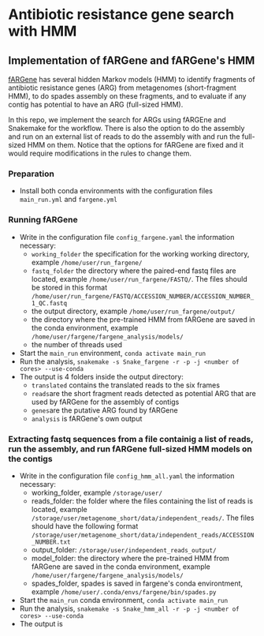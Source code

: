 # Antibiotic resistance gene search with HMM
## Implementation of fARGene and fARGene's HMM

[fARGene](https://github.com/fannyhb/fargene/tree/master) has several hidden Markov models (HMM) to identify fragments of antibiotic resistance genes (ARG) from metagenomes (short-fragment HMM), to do spades assembly on these fragments, and to evaluate if any contig has potential to have an ARG (full-sized HMM).

In this repo, we implement the search for ARGs using fARGEne and Snakemake for the workflow. There is also the option to do the assembly and run on an external list of reads to do the assembly with and run the full-sized HMM on them. Notice that the options for fARGene are fixed and it would require modifications in the rules to change them.

### Preparation
- Install both conda environments with the configuration files `main_run.yml` and `fargene.yml`

### Running fARGene
- Write in the configuration file `config_fargene.yaml` the information necessary:
  * `working_folder` the specification for the working working directory, example `/home/user/run_fargene/`
  * `fastq_folder` the directory where the paired-end fastq files are located, example `/home/user/run_fargene/FASTQ/`. The files should be stored in this format `/home/user/run_fargene/FASTQ/ACCESSION_NUMBER/ACCESSION_NUMBER_1_QC.fastq`
  * the output directory, example `/home/user/run_fargene/output/`
  * the directory where the pre-trained HMM from fARGene are saved in the conda environment, example `/home/user/fargene/fargene_analysis/models/`
  * the number of threads used
- Start the `main_run` environment, `conda activate main_run`
- Run the analysis, `snakemake -s Snake_fargene -r -p -j <number of cores> --use-conda`
- The output is 4 folders inside the output directory:
  * `translated` contains the translated reads to the six frames
  * `reads`are the short fragment reads detected as potential ARG that are used by fARGene for the assembly of contigs
  * `genes`are the putative ARG found by fARGene
  * `analysis` is fARGene's own output


### Extracting fastq sequences from a file containig a list of reads, run the assembly, and run fARGene full-sized HMM models on the contigs
- Write in the configuration file `config_hmm_all.yaml` the information necessary:
  * working_folder, example `/storage/user/`
  * reads_folder: the folder where the files containing the list of reads is located, example `/storage/user/metagenome_short/data/independent_reads/`. The files should have the following format `/storage/user/metagenome_short/data/independent_reads/ACCESSION_NUMBER.txt`
  * output_folder: `/storage/user/independent_reads_output/`
  * model_folder: the directory where the pre-trained HMM from fARGene are saved in the conda environment, example `/home/user/fargene/fargene_analysis/models/`
  * spades_folder, spades is saved in fargene's conda environtment, example `/home/user/.conda/envs/fargene/bin/spades.py`
- Start the `main_run` conda environment, `conda activate main_run`
- Run the analysis, `snakemake -s Snake_hmm_all -r -p -j <number of cores> --use-conda`
- The output is
